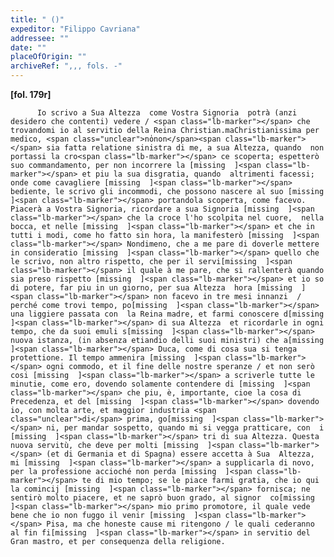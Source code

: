 ```yaml
---
title: " ()"
expeditor: "Filippo Cavriana"
addressee: ""
date: ""
placeOfOrigin: ""
archiveRef: ",,, fols. -"
---
```



**[fol. 179r]**


          Io scrivo a Sua Altezza  come Vostra Signoria  potrà (anzi desidero che contenti) vedere / <span class="lb-marker"></span> che trovandomi io al servitio della Reina Christian.maChristianissima per medico, <span class="unclear">no̍non</span><span class="lb-marker"></span> sia fatta relatione sinistra di me, a sua Altezza, quando  non portassi la cro<span class="lb-marker"></span> ce scoperta; espetterò suo commandamento, per non incorrere la [missing  ]<span class="lb-marker"></span> et piu la sua disgratia, quando  altrimenti facessi; onde come cavagliere [missing  ]<span class="lb-marker"></span> bediente, le scrivo gli incommodi, che possono nascere al suo [missing  ]<span class="lb-marker"></span> portandola scoperta, come facevo. Piacerà a Vostra Signoria, ricordare a sua Signoria [missing  ]<span class="lb-marker"></span> che la croce l'ho scolpita nel cuore,  nella bocca, et nelle [missing  ]<span class="lb-marker"></span> et che in tutti i modi, come ho fatto sin hora, la manifesterò [missing  ]<span class="lb-marker"></span> Nondimeno, che a me pare di doverle mettere in consideratio [missing  ]<span class="lb-marker"></span> quello che le scrivo, non altro rispetto, che per il servi[missing  ]<span class="lb-marker"></span> il quale à me pare, che si rallenterà quando  sia preso rispetto [missing  ]<span class="lb-marker"></span> et io so di potere, far piu in un giorno, per sua Altezza  hora [missing  ]<span class="lb-marker"></span> non facevo in tre mesi innanzi  / perché come trovi tempo, po[missing  ]<span class="lb-marker"></span> una liggiere passata con  la Reina madre, et farmi conoscere d[missing  ]<span class="lb-marker"></span> di sua Altezza  et ricordarle in ogni tempo, che da suoi emuli s[missing  ]<span class="lb-marker"></span> nuova istanza, (in absenza etiandio delli suoi ministri) che a[missing  ]<span class="lb-marker"></span> Duca, come di cosa sua si tenga protettione. Il tempo ammenira [missing  ]<span class="lb-marker"></span> ogni commodo, et il fine delle nostre speranze / et non serò  cosi [missing  ]<span class="lb-marker"></span> a scriverle tutte le minutie, come ero, dovendo solamente contendere di [missing  ]<span class="lb-marker"></span> che piu, è, importante, cioe la cosa di Precedenza, et del [missing  ]<span class="lb-marker"></span> dovendo io, con molta arte, et maggior industria <span class="unclear">di</span> prima, go[missing  ]<span class="lb-marker"></span> ni, per mandar sospetto, quando mi si vegga pratticare, con  i [missing  ]<span class="lb-marker"></span> tri di sua Altezza. Questa nuova servitù, che deve per molti [missing  ]<span class="lb-marker"></span> (et di Germania et di Spagna) essere accetta à Sua  Altezza, mi [missing  ]<span class="lb-marker"></span> a supplicarla di novo, per la professione accioché non perda [missing  ]<span class="lb-marker"></span> te di mio tempo; se le piace farmi gratia, che io qui la comincij [missing  ]<span class="lb-marker"></span> fornisca; ne sentirò molto piacere, et ne saprò buon grado, al signor  co[missing  ]<span class="lb-marker"></span> mio primo promotore, il quale vede bene che io non fuggo il venir [missing  ]<span class="lb-marker"></span> Pisa, ma che honeste cause mi ritengono / le quali cederanno  al fin fi[missing  ]<span class="lb-marker"></span> in servitio del Gran mastro, et per consequenza della religione.
        


